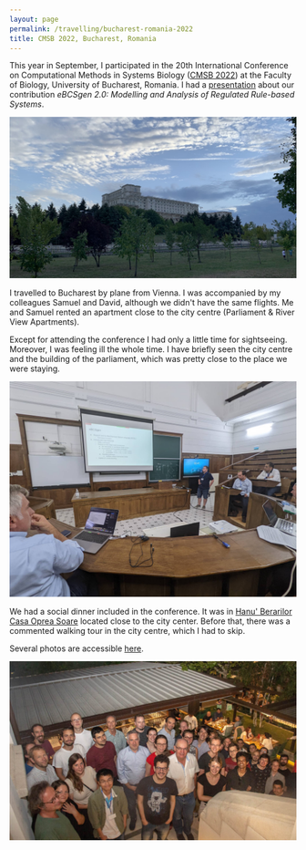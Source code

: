 ```yaml
---
layout: page
permalink: /travelling/bucharest-romania-2022
title: CMSB 2022, Bucharest, Romania
---
```


This year in September, I participated in the 20th International Conference on Computational Methods in Systems Biology ([CMSB 2022](https://fmi.unibuc.ro/en/cmsb-2022/)) at the Faculty of Biology, University of Bucharest, Romania. I had a [presentation](/files/presentations/cmsb2022.pdf) about our contribution _eBCSgen 2.0: Modelling and Analysis of Regulated Rule-based Systems_.

![parliament](/images/romania-2022/parliament.jpg)

I travelled to Bucharest by plane from Vienna. I was accompanied by my colleagues Samuel and David, although we didn't have the same flights. Me and Samuel rented an apartment close to the city centre (Parliament & River View Apartments).

Except for attending the conference I had only a little time for sightseeing. Moreover, I was feeling ill the whole time. I have briefly seen the city centre and the building of the parliament, which was pretty close to the place we were staying.

![me_presenting](/images/romania-2022/me_presenting.jpg)

We had a social dinner included in the conference. It was in [Hanu' Berarilor Casa Oprea Soare](https://hanuberarilor.ro/en/restaurants/casa_oprea_soare/) located close to the city center. Before that, there was a commented walking tour in the city centre, which I had to skip.

Several photos are accessible [here](https://photos.app.goo.gl/y4VJY1UX6rFHeon28).

![group_photo](/images/romania-2022/group_photo.jpg)